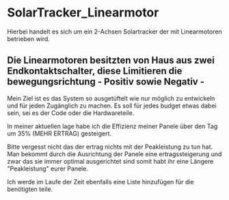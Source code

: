 # SolarTracker_Linearmotor
Hierbei handelt es sich um ein 2-Achsen Solartracker der mit Linearmotoren betrieben wird.



## Die Linearmotoren besitzten von Haus aus zwei Endkontaktschalter, diese Limitieren die bewegungsrichtung - Positiv sowie Negativ -

Mein Ziel ist es das System so ausgetüftelt wie nur möglich zu entwickeln und für jeden Zugänglich zu machen.
Es soll für jedes budget etwas dabei sein, sei es der Code oder die Hardwareteile. 

In meiner aktuellen lage habe ich die Effizienz meiner Panele über den Tag um 35% (MEHR ERTRAG) gesteigert.

Bitte vergesst nicht das der ertrag nichts mit der Peakleistung zu tun hat. Man bekommt durch die Ausrichtung der Panele
eine ertragssteigerung und zwar das sie immer optimal ausgerichtet sind somit habt ihr eine Längere "Peakleistung" eurer Panele.

Ich werde im Laufe der Zeit ebenfalls eine Liste hinzufügen für die benötigten teile.
